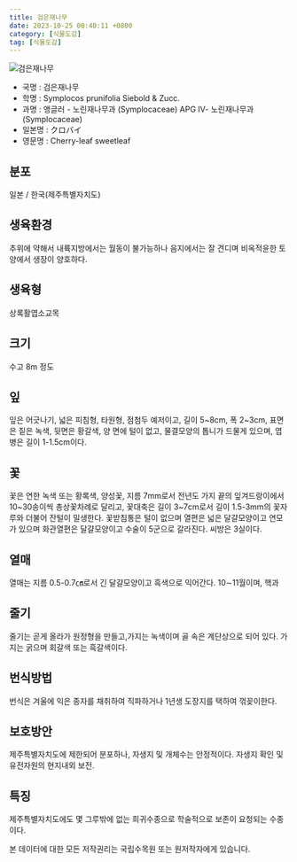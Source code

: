 ```yaml
---
title: 검은재나무
date: 2023-10-25 00:40:11 +0800
category: [식물도감]
tag: [식물도감]
---
```




![검은재나무](/fileUpload/plants/basic/Symplocaceae/Symplocos/16709/16709_1_th2.JPG)
- 국명 : 검은재나무
- 학명 : Symplocos prunifolia Siebold & Zucc.
- 과명 : 앵글러 - 노린재나무과 (Symplocaceae) APG Ⅳ- 노린재나무과 (Symplocaceae)
- 일본명 : クロバイ
- 영문명 : Cherry-leaf sweetleaf


## 분포
일본 / 한국(제주특별자치도) 
## 생육환경
추위에 약해서 내륙지방에서는 월동이 불가능하나 음지에서는 잘 견디며 비옥적윤한 토양에서 생장이 양호하다.
## 생육형
상록활엽소교목
## 크기
수고 8m 정도
## 잎
잎은 어긋나기, 넓은 피침형, 타원형, 점첨두 예저이고, 길이 5~8cm, 폭 2~3cm, 표면은 짙은 녹색, 뒷면은 황갈색, 양 면에 털이 없고, 물결모양의 톱니가 드물게 있으며, 엽병은 길이 1-1.5cm이다.
## 꽃
꽃은 연한 녹색 또는 황록색, 양성꽃, 지름 7mm로서 전년도 가지 끝의 잎겨드랑이에서 10~30송이씩 총상꽃차례로 달리고, 꽃대축은 길이 3~7cm로서 길이 1.5-3mm의 꽃자루와 더불어 잔털이 밀생한다. 꽃받침통은 털이 없으며 열편은 넓은 달걀모양이고 연모가 있으며 화관열편은 달걀모양이고 수술이 5군으로 갈라진다. 씨방은 3실이다.
## 열매
열매는 지름 0.5-0.7㎝로서 긴 달걀모양이고 흑색으로 익어간다. 10∼11월이며, 핵과
## 줄기
줄기는 곧게 올라가 원정형을 만들고,가지는 녹색이며 골 속은 계단상으로 되어 있다. 가지는 굵으며 회갈색 또는 흑갈색이다.
## 번식방법
번식은 겨울에 익은 종자를 채취하여 직파하거나 1년생 도장지를 택하여 꺾꽂이한다.
## 보호방안
제주특별자치도에 제한되어 분포하나, 자생지 및 개체수는 안정적이다. 자생지 확인 및 유전자원의 현지내외 보전.
## 특징
제주특별자치도에도 몇 그루밖에 없는 희귀수종으로 학술적으로 보존이 요청되는 수종이다.






본 데이터에 대한 모든 저작권리는 국립수목원 또는 원저작자에게 있습니다.

